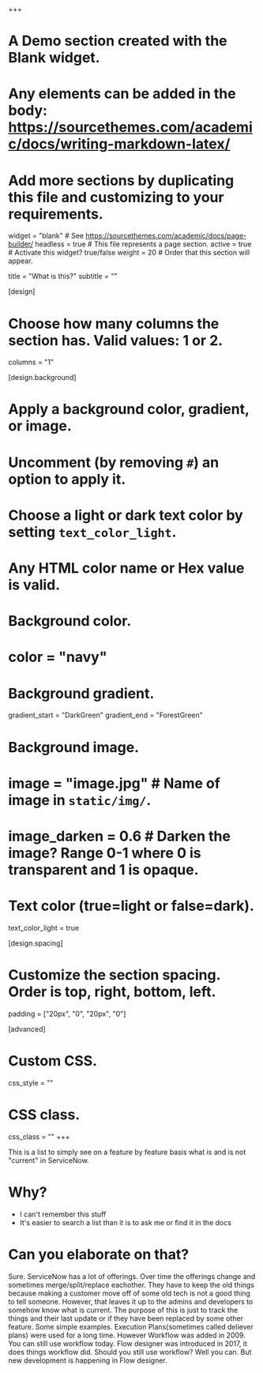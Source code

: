 +++
# A Demo section created with the Blank widget.
# Any elements can be added in the body: https://sourcethemes.com/academic/docs/writing-markdown-latex/
# Add more sections by duplicating this file and customizing to your requirements.

widget = "blank"  # See https://sourcethemes.com/academic/docs/page-builder/
headless = true  # This file represents a page section.
active = true  # Activate this widget? true/false
weight = 20 # Order that this section will appear.

title = "What is this?"
subtitle = ""

[design]
  # Choose how many columns the section has. Valid values: 1 or 2.
  columns = "1"

[design.background]
  # Apply a background color, gradient, or image.
  #   Uncomment (by removing `#`) an option to apply it.
  #   Choose a light or dark text color by setting `text_color_light`.
  #   Any HTML color name or Hex value is valid.

  # Background color.
  # color = "navy"
  
  # Background gradient.
  gradient_start = "DarkGreen"
  gradient_end = "ForestGreen"
  
  # Background image.
  # image = "image.jpg"  # Name of image in `static/img/`.
  # image_darken = 0.6  # Darken the image? Range 0-1 where 0 is transparent and 1 is opaque.

  # Text color (true=light or false=dark).
  text_color_light = true

[design.spacing]
  # Customize the section spacing. Order is top, right, bottom, left.
  padding = ["20px", "0", "20px", "0"]

[advanced]
 # Custom CSS. 
 css_style = ""
 
 # CSS class.
 css_class = ""
+++

This is a list to simply see on a feature by feature basis what is and is not "current" in ServiceNow.

# Why?

- I can't remember this stuff
- It's easier to search a list than it is to ask me or find it in the docs

# Can you elaborate on that?

Sure.  ServiceNow has a lot of offerings.  Over time the offerings change and sometimes merge/split/replace eachother.  They have to keep the old things because making a customer move off of some old tech is not a good thing to tell someone.  However, that leaves it up to the admins and developers to somehow know what is current.  The purpose of this is just to track the things and their last update or if they have been replaced by some other feature.  Some simple examples.  Execution Plans(sometimes called deliever plans) were used for a long time.  However Workflow was added in 2009.  You can still use workflow today.  Flow designer was introduced in 2017, it does things workflow did.  Should you still use workflow?  Well you can.  But new development is happening in Flow designer.